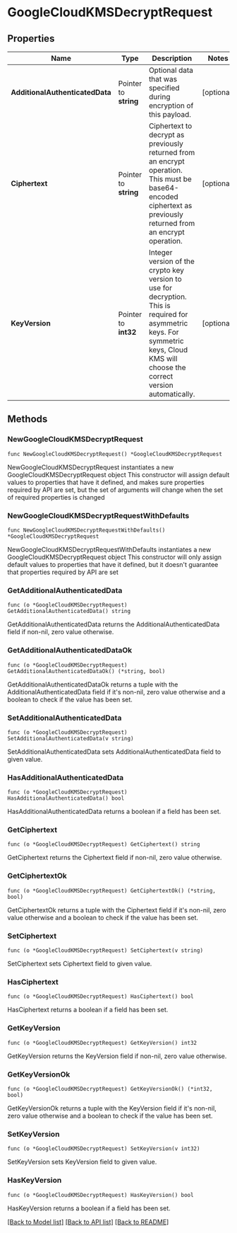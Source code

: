 # GoogleCloudKMSDecryptRequest

## Properties

Name | Type | Description | Notes
------------ | ------------- | ------------- | -------------
**AdditionalAuthenticatedData** | Pointer to **string** | Optional data that was specified during encryption of this payload. | [optional] 
**Ciphertext** | Pointer to **string** | Ciphertext to decrypt as previously returned from an encrypt operation. This must be base64-encoded ciphertext as previously returned from an encrypt operation. | [optional] 
**KeyVersion** | Pointer to **int32** | Integer version of the crypto key version to use for decryption. This is required for asymmetric keys. For symmetric keys, Cloud KMS will choose the correct version automatically. | [optional] 

## Methods

### NewGoogleCloudKMSDecryptRequest

`func NewGoogleCloudKMSDecryptRequest() *GoogleCloudKMSDecryptRequest`

NewGoogleCloudKMSDecryptRequest instantiates a new GoogleCloudKMSDecryptRequest object
This constructor will assign default values to properties that have it defined,
and makes sure properties required by API are set, but the set of arguments
will change when the set of required properties is changed

### NewGoogleCloudKMSDecryptRequestWithDefaults

`func NewGoogleCloudKMSDecryptRequestWithDefaults() *GoogleCloudKMSDecryptRequest`

NewGoogleCloudKMSDecryptRequestWithDefaults instantiates a new GoogleCloudKMSDecryptRequest object
This constructor will only assign default values to properties that have it defined,
but it doesn't guarantee that properties required by API are set

### GetAdditionalAuthenticatedData

`func (o *GoogleCloudKMSDecryptRequest) GetAdditionalAuthenticatedData() string`

GetAdditionalAuthenticatedData returns the AdditionalAuthenticatedData field if non-nil, zero value otherwise.

### GetAdditionalAuthenticatedDataOk

`func (o *GoogleCloudKMSDecryptRequest) GetAdditionalAuthenticatedDataOk() (*string, bool)`

GetAdditionalAuthenticatedDataOk returns a tuple with the AdditionalAuthenticatedData field if it's non-nil, zero value otherwise
and a boolean to check if the value has been set.

### SetAdditionalAuthenticatedData

`func (o *GoogleCloudKMSDecryptRequest) SetAdditionalAuthenticatedData(v string)`

SetAdditionalAuthenticatedData sets AdditionalAuthenticatedData field to given value.

### HasAdditionalAuthenticatedData

`func (o *GoogleCloudKMSDecryptRequest) HasAdditionalAuthenticatedData() bool`

HasAdditionalAuthenticatedData returns a boolean if a field has been set.

### GetCiphertext

`func (o *GoogleCloudKMSDecryptRequest) GetCiphertext() string`

GetCiphertext returns the Ciphertext field if non-nil, zero value otherwise.

### GetCiphertextOk

`func (o *GoogleCloudKMSDecryptRequest) GetCiphertextOk() (*string, bool)`

GetCiphertextOk returns a tuple with the Ciphertext field if it's non-nil, zero value otherwise
and a boolean to check if the value has been set.

### SetCiphertext

`func (o *GoogleCloudKMSDecryptRequest) SetCiphertext(v string)`

SetCiphertext sets Ciphertext field to given value.

### HasCiphertext

`func (o *GoogleCloudKMSDecryptRequest) HasCiphertext() bool`

HasCiphertext returns a boolean if a field has been set.

### GetKeyVersion

`func (o *GoogleCloudKMSDecryptRequest) GetKeyVersion() int32`

GetKeyVersion returns the KeyVersion field if non-nil, zero value otherwise.

### GetKeyVersionOk

`func (o *GoogleCloudKMSDecryptRequest) GetKeyVersionOk() (*int32, bool)`

GetKeyVersionOk returns a tuple with the KeyVersion field if it's non-nil, zero value otherwise
and a boolean to check if the value has been set.

### SetKeyVersion

`func (o *GoogleCloudKMSDecryptRequest) SetKeyVersion(v int32)`

SetKeyVersion sets KeyVersion field to given value.

### HasKeyVersion

`func (o *GoogleCloudKMSDecryptRequest) HasKeyVersion() bool`

HasKeyVersion returns a boolean if a field has been set.


[[Back to Model list]](../README.md#documentation-for-models) [[Back to API list]](../README.md#documentation-for-api-endpoints) [[Back to README]](../README.md)


